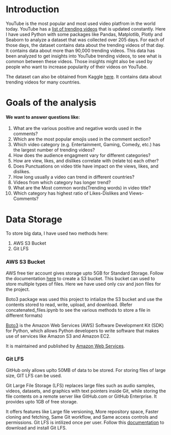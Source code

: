 # Introduction 
YouTube is the most popular and most used video platfrom in the world today. YouTube has a [list of trending videos](https://www.youtube.com/feed/trending) that is updated constantly. Here I have used Python with some packages like Pandas, Matplotlib, Plotly and Seaborn to analyze a dataset that was collected over 205 days. For each of those days, the dataset contains data about the trending videos of that day. It contains data about more than 90,000 trending videos. This data has been analyzed to get insights into YouTube trending videos, to see what is common between these videos. Those insights might also be used by people who want to increase popularity of their videos on YouTube.

The dataset can also be obtained from Kaggle [here](https://www.kaggle.com/datasnaek/youtube-new). It contains data about trending videos for many countries.

# Goals of the analysis
#### We want to answer questions like:

1) What are the various positive and negative words used in the comments?
2) Which are the most popular emojis used in the comment section?
3) Which video category (e.g. Entertainment, Gaming, Comedy, etc.) has the largest number of trending videos?
4) How does the audience engagment vary for different categories?
5) How are view, likes, and dislikes correlate with (relate to) each other?
6) Does Punctuations on video title have impact on the views, likes, and dislikes.
7) How long usually a video can trend in different countries?
8) Videos from which category has longer trend?
9) What are the Most common words(Trending words) in video title?
10) Which category has highest ratio of Likes-Dislikes and Views-Comments?

# Data Storage
To store big data, I have used two methods here:
1) AWS S3 Bucket
2) Git LFS

### AWS S3 Bucket
AWS free tier account gives storage upto 5GB for Standard Storage. Follow the documentation [here](https://docs.aws.amazon.com/AmazonS3/latest/userguide/creating-bucket.html) to create a S3 bucket. This bucket can used to store multiple types of files. Here we have used only csv and json files for the project. 

Boto3 package was used this project to intialize the S3 bucket and use the contents stored to read, write, upload, and download. (Refer concatenated_files.ipynb to see the various methods to store a file in different formats) 

[Boto3](https://boto3.amazonaws.com/v1/documentation/api/latest/index.html) is the Amazon Web Services (AWS) Software Development Kit (SDK) for Python, which allows Python developers to write software that makes use of services like Amazon S3 and Amazon EC2. 

It is maintained and published by [Amazon Web Services](https://aws.amazon.com/what-is-aws/).

### Git LFS
GitHub only allows uplto 50MB of data to be stored. For storing files of large size, GIT LFS can be used. 

Git Large File Storage (LFS) replaces large files such as audio samples, videos, datasets, and graphics with text pointers inside Git, while storing the file contents on a remote server like GitHub.com or GitHub Enterprise. It provides upto 1GB of free storage. 

It offers features like Large file versioning, More repository space, Faster cloning and fetching, Same Git workflow, and Same access controls and permissions.
Git LFS is intilized once per user. Follow this [documentation](https://git-lfs.com/) to download and install Git LFS.  


  
